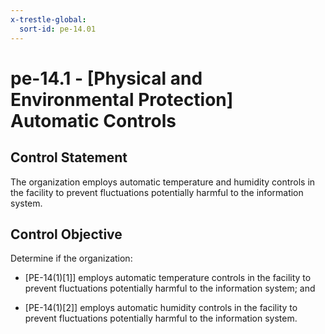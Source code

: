 ```yaml
---
x-trestle-global:
  sort-id: pe-14.01
---
```


# pe-14.1 - \[Physical and Environmental Protection\] Automatic Controls

## Control Statement

The organization employs automatic temperature and humidity controls in the facility to prevent fluctuations potentially harmful to the information system.

## Control Objective

Determine if the organization:

- \[PE-14(1)[1]\] employs automatic temperature controls in the facility to prevent fluctuations potentially harmful to the information system; and

- \[PE-14(1)[2]\] employs automatic humidity controls in the facility to prevent fluctuations potentially harmful to the information system.
